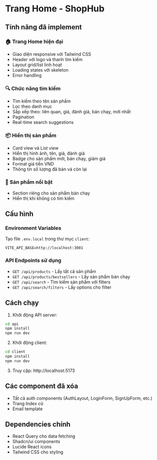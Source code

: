 # Trang Home - ShopHub

## Tính năng đã implement

### 🏠 Trang Home hiện đại
- Giao diện responsive với Tailwind CSS
- Header với logo và thanh tìm kiếm
- Layout grid/list linh hoạt
- Loading states với skeleton
- Error handling

### 🔍 Chức năng tìm kiếm
- Tìm kiếm theo tên sản phẩm
- Lọc theo danh mục
- Sắp xếp theo: liên quan, giá, đánh giá, bán chạy, mới nhất
- Pagination
- Real-time search suggestions

### 📦 Hiển thị sản phẩm
- Card view và List view
- Hiển thị hình ảnh, tên, giá, đánh giá
- Badge cho sản phẩm mới, bán chạy, giảm giá
- Format giá tiền VND
- Thông tin số lượng đã bán và còn lại

### 🎯 Sản phẩm nổi bật
- Section riêng cho sản phẩm bán chạy
- Hiển thị khi không có tìm kiếm

## Cấu hình

### Environment Variables
Tạo file `.env.local` trong thư mục `client`:
```
VITE_API_BASE=http://localhost:3001
```

### API Endpoints sử dụng
- `GET /api/products` - Lấy tất cả sản phẩm
- `GET /api/products/bestsellers` - Lấy sản phẩm bán chạy
- `GET /api/search` - Tìm kiếm sản phẩm với filters
- `GET /api/search/filters` - Lấy options cho filter

## Cách chạy

1. Khởi động API server:
```bash
cd api
npm install
npm run dev
```

2. Khởi động client:
```bash
cd client
npm install
npm run dev
```

3. Truy cập: http://localhost:5173

## Các component đã xóa
- Tất cả auth components (AuthLayout, LoginForm, SignUpForm, etc.)
- Trang Index cũ
- Email template

## Dependencies chính
- React Query cho data fetching
- Shadcn/ui components
- Lucide React icons
- Tailwind CSS cho styling
